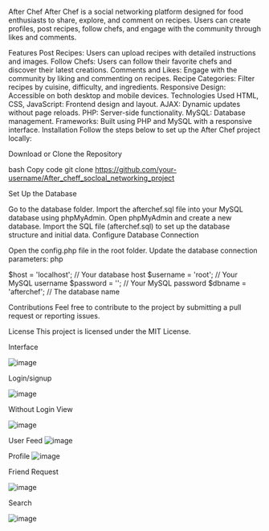 After Chef
After Chef is a social networking platform designed for food enthusiasts to share, explore, and comment on recipes. Users can create profiles, post recipes, follow chefs, and engage with the community through likes and comments.

Features
Post Recipes: Users can upload recipes with detailed instructions and images.
Follow Chefs: Users can follow their favorite chefs and discover their latest creations.
Comments and Likes: Engage with the community by liking and commenting on recipes.
Recipe Categories: Filter recipes by cuisine, difficulty, and ingredients.
Responsive Design: Accessible on both desktop and mobile devices.
Technologies Used
HTML, CSS, JavaScript: Frontend design and layout.
AJAX: Dynamic updates without page reloads.
PHP: Server-side functionality.
MySQL: Database management.
Frameworks: Built using PHP and MySQL with a responsive interface.
Installation
Follow the steps below to set up the After Chef project locally:

Download or Clone the Repository

bash
Copy code
git clone https://github.com/your-username/After_cheff_socloal_networking_project

Set Up the Database

Go to the database folder.
Import the afterchef.sql file into your MySQL database using phpMyAdmin.
Open phpMyAdmin and create a new database.
Import the SQL file (afterchef.sql) to set up the database structure and initial data.
Configure Database Connection

Open the config.php file in the root folder.
Update the database connection parameters:
php

$host = 'localhost'; // Your database host
$username = 'root'; // Your MySQL username
$password = ''; // Your MySQL password
$dbname = 'afterchef'; // The database name


Contributions
Feel free to contribute to the project by submitting a pull request or reporting issues.

License
This project is licensed under the MIT License.

Interface

![image](https://github.com/user-attachments/assets/5ea48546-bd3a-4d7a-963f-6e12a03d36a6)

Login/signup

![image](https://github.com/user-attachments/assets/455e359f-fed3-46b4-98aa-cc33ef604716)

Without Login View

![image](https://github.com/user-attachments/assets/445f4cbf-acb0-4670-93ca-a2f56f3db8db)

User Feed
![image](https://github.com/user-attachments/assets/5ee92302-424a-4fff-8d27-3e5e4647133c)

Profile
![image](https://github.com/user-attachments/assets/0584bbd8-a77c-4fd4-b83f-e8569adf7db5)

Friend Request

![image](https://github.com/user-attachments/assets/5eb14632-8034-4578-be02-ee7c6b70f1cd)

Search

![image](https://github.com/user-attachments/assets/af57191d-707e-4404-93e4-04191a73f120)


